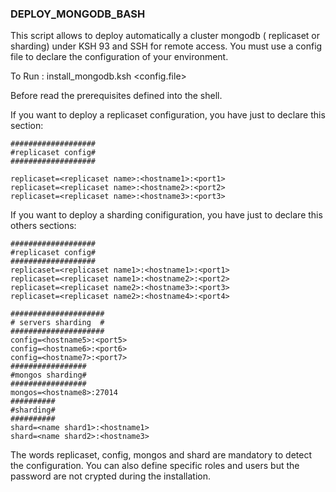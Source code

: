 ### DEPLOY_MONGODB_BASH  

This script allows to deploy automatically a cluster mongodb ( replicaset or sharding) under KSH 93 and SSH for remote access.
You must use a config file to declare the configuration of your environment.

To Run :  install_mongodb.ksh <config.file>

Before read the prerequisites defined into the shell.


If you want to deploy a replicaset configuration, you have just to declare this section:

	###################
	#replicaset config#
	###################

	replicaset=<replicaset name>:<hostname1>:<port1>
	replicaset=<replicaset name>:<hostname2>:<port2>
	replicaset=<replicaset name>:<hostname3>:<port3>

If you want to deploy a sharding conifiguration, you have just to declare this others sections:

	###################
	#replicaset config#
	###################
	replicaset=<replicaset name1>:<hostname1>:<port1>
	replicaset=<replicaset name1>:<hostname2>:<port2>
	replicaset=<replicaset name2>:<hostname3>:<port3>
	replicaset=<replicaset name2>:<hostname4>:<port4>

	#####################
	# servers sharding  #
	#####################
	config=<hostname5>:<port5>
	config=<hostname6>:<port6>
	config=<hostname7>:<port7>
	#################
	#mongos sharding#
	#################
	mongos=<hostname8>:27014
	##########
	#sharding#
	##########
	shard=<name shard1>:<hostname1>
	shard=<name shard2>:<hostname3>

The words replicaset, config, mongos and shard are mandatory to detect the configuration.  You can also define specific roles and users  but the password are not crypted during the installation.

